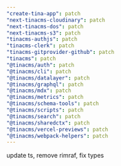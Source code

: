 ```yaml
---
"create-tina-app": patch
"next-tinacms-cloudinary": patch
"next-tinacms-dos": patch
"next-tinacms-s3": patch
"tinacms-authjs": patch
"tinacms-clerk": patch
"tinacms-gitprovider-github": patch
"tinacms": patch
"@tinacms/auth": patch
"@tinacms/cli": patch
"@tinacms/datalayer": patch
"@tinacms/graphql": patch
"@tinacms/mdx": patch
"@tinacms/metrics": patch
"@tinacms/schema-tools": patch
"@tinacms/scripts": patch
"@tinacms/search": patch
"@tinacms/sharedctx": patch
"@tinacms/vercel-previews": patch
"@tinacms/webpack-helpers": patch
---
```


update ts, remove rimraf, fix types
